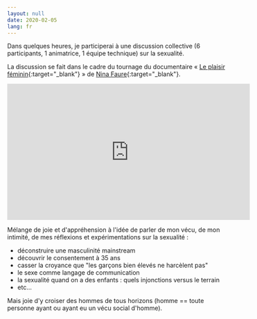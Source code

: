 ```yaml
---
layout: null
date: 2020-02-05
lang: fr
---
```


Dans quelques heures, je participerai à une discussion collective (6 participants, 1 animatrice, 1 équipe technique) sur la sexualité.

La discussion se fait dans le cadre du tournage du documentaire « [Le plaisir féminin](https://www.youtube.com/watch?v=tyOfI-gpMmQ){:target="\_blank"} » de [Nina Faure](https://twitter.com/NinaFaure){:target="\_blank"}.

<iframe width="560" height="315" src="https://www.youtube.com/embed/tyOfI-gpMmQ" frameborder="0" allow="accelerometer; autoplay; encrypted-media; gyroscope; picture-in-picture" allowfullscreen></iframe>

Mélange de joie et d'appréhension à l'idée de parler de mon vécu, de mon intimité, de mes réflexions et expérimentations sur la sexualité :

- déconstruire une masculinité mainstream
- découvrir le consentement à 35 ans
- casser la croyance que "les garçons bien élevés ne harcèlent pas"
- le sexe comme langage de communication
- la sexualité quand on a des enfants : quels injonctions versus le terrain
- etc...

Mais joie d'y croiser des hommes de tous horizons (homme == toute personne ayant ou ayant eu un vécu social d'homme).
